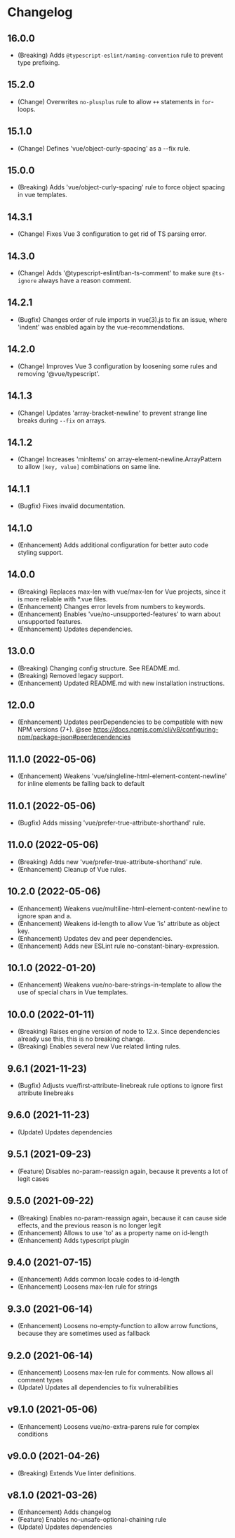 # Changelog

## 16.0.0
* (Breaking) Adds `@typescript-eslint/naming-convention` rule to prevent type prefixing.

## 15.2.0
* (Change) Overwrites `no-plusplus` rule to allow `++` statements in `for`-loops.

## 15.1.0
* (Change) Defines 'vue/object-curly-spacing' as a --fix rule.

## 15.0.0
* (Breaking) Adds 'vue/object-curly-spacing' rule to force object spacing in vue templates.

## 14.3.1
* (Change) Fixes Vue 3 configuration to get rid of TS parsing error.

## 14.3.0
* (Change) Adds '@typescript-eslint/ban-ts-comment' to make sure `@ts-ignore` always have a reason comment.

## 14.2.1
* (Bugfix) Changes order of rule imports in vue(3).js to fix an issue, where 'indent' was enabled again by the vue-recommendations. 

## 14.2.0
* (Change) Improves Vue 3 configuration by loosening some rules and removing '@vue/typescript'.

## 14.1.3
* (Change) Updates 'array-bracket-newline' to prevent strange line breaks during `--fix` on arrays.

## 14.1.2
* (Change) Increases 'minItems' on array-element-newline.ArrayPattern to allow `[key, value]` combinations on same line.

## 14.1.1
* (Bugfix) Fixes invalid documentation.

## 14.1.0
* (Enhancement) Adds additional configuration for better auto code styling support.

## 14.0.0
* (Breaking) Replaces max-len with vue/max-len for Vue projects, since it is more reliable with *.vue files.
* (Enhancement) Changes error levels from numbers to keywords.
* (Enhancement) Enables 'vue/no-unsupported-features' to warn about unsupported features.
* (Enhancement) Updates dependencies.

## 13.0.0
* (Breaking) Changing config structure. See README.md.
* (Breaking) Removed legacy support.
* (Enhancement) Updated README.md with new installation instructions.

## 12.0.0
* (Enhancement) Updates peerDependencies to be compatible with new NPM versions (7+). @see https://docs.npmjs.com/cli/v8/configuring-npm/package-json#peerdependencies

## 11.1.0 (2022-05-06)
* (Enhancement) Weakens 'vue/singleline-html-element-content-newline' for inline elements be falling back to default

## 11.0.1 (2022-05-06)
* (Bugfix) Adds missing 'vue/prefer-true-attribute-shorthand' rule.

## 11.0.0 (2022-05-06)
* (Breaking) Adds new 'vue/prefer-true-attribute-shorthand' rule.
* (Enhancement) Cleanup of Vue rules.

## 10.2.0 (2022-05-06)
* (Enhancement) Weakens vue/multiline-html-element-content-newline to ignore span and a.
* (Enhancement) Weakens id-length to allow Vue 'is' attribute as object key.
* (Enhancement) Updates dev and peer dependencies.
* (Enhancement) Adds new ESLint rule no-constant-binary-expression.

## 10.1.0 (2022-01-20)
* (Enhancement) Weakens vue/no-bare-strings-in-template to allow the use of special chars in Vue templates.

## 10.0.0 (2022-01-11)
* (Breaking) Raises engine version of node to 12.x. Since dependencies already use this, this is no breaking change.
* (Breaking) Enables several new Vue related linting rules.

## 9.6.1 (2021-11-23)
* (Bugfix) Adjusts vue/first-attribute-linebreak rule options to ignore first attribute linebreaks

## 9.6.0 (2021-11-23)
* (Update) Updates dependencies

## 9.5.1 (2021-09-23)

* (Feature) Disables no-param-reassign again, because it prevents a lot of legit cases

## 9.5.0 (2021-09-22)
* (Breaking) Enables no-param-reassign again, because it can cause side effects, and the previous reason is no longer legit
* (Enhancement) Allows to use 'to' as a property name on id-length
* (Enhancement) Adds typescript plugin

## 9.4.0 (2021-07-15)
* (Enhancement) Adds common locale codes to id-length
* (Enhancement) Loosens max-len rule for strings

## 9.3.0 (2021-06-14)
* (Enhancement) Loosens no-empty-function to allow arrow functions, because they are sometimes used as fallback

## 9.2.0 (2021-06-14)
* (Enhancement) Loosens max-len rule for comments. Now allows all comment types
* (Update) Updates all dependencies to fix vulnerabilities

## v9.1.0 (2021-05-06)
* (Enhancement) Loosens vue/no-extra-parens rule for complex conditions

## v9.0.0 (2021-04-26)
* (Breaking) Extends Vue linter definitions.

## v8.1.0 (2021-03-26)

* (Enhancement) Adds changelog
* (Feature) Enables no-unsafe-optional-chaining rule
* (Update) Updates dependencies
